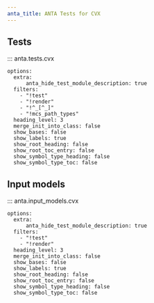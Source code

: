 ```yaml
---
anta_title: ANTA Tests for CVX
---
```


<!--
  ~ Copyright (c) 2023-2025 Arista Networks, Inc.
  ~ Use of this source code is governed by the Apache License 2.0
  ~ that can be found in the LICENSE file.
  -->

## Tests

::: anta.tests.cvx

    options:
      extra:
          anta_hide_test_module_description: true
      filters:
        - "!test"
        - "!render"
        - "!^_[^_]"
        - "!mcs_path_types"
      heading_level: 3
      merge_init_into_class: false
      show_bases: false
      show_labels: true
      show_root_heading: false
      show_root_toc_entry: false
      show_symbol_type_heading: false
      show_symbol_type_toc: false

## Input models

::: anta.input_models.cvx

    options:
      extra:
          anta_hide_test_module_description: true
      filters:
        - "!test"
        - "!render"
      heading_level: 3
      merge_init_into_class: false
      show_bases: false
      show_labels: true
      show_root_heading: false
      show_root_toc_entry: false
      show_symbol_type_heading: false
      show_symbol_type_toc: false
